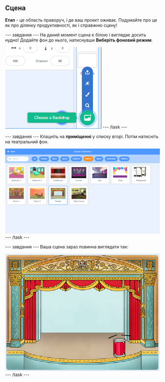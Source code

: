 ## Сцена

**Етап** - це область праворуч, і де ваш проект оживає. Подумайте про це як про ділянку продуктивності, як і справжню сцену!

\--- завдання \--- На даний момент сцена є білою і виглядає досить нудно! Додайте фон до нього, натиснувши **Виберіть фоновий режим**.

![скріншот](images/band-stage-choose.png) \--- /task \---

\--- завдання \--- Клацніть на **приміщенні** у списку вгорі. Потім натисніть на театральний фон.

![знімок екрану](images/band-backdrop.png) \--- /task \---

\--- завдання \--- Ваша сцена зараз повинна виглядати так:

![скріншот](images/band-stage.png) \--- /task \---